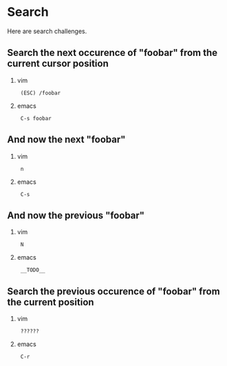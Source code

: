 Search
======

Here are search challenges.

Search the next occurence of "foobar" from the current cursor position
-----------------------------------------------------------------------

1. vim

        (ESC) /foobar

1. emacs

        C-s foobar

And now the next "foobar"
-------------------------

1. vim

        n

1. emacs

        C-s

And now the previous "foobar"
-------------------------

1. vim

        N

1. emacs

        __TODO__

Search the previous occurence of "foobar" from the current position
-------------------------------------------------------------------

1. vim

        ??????

1. emacs

        C-r
